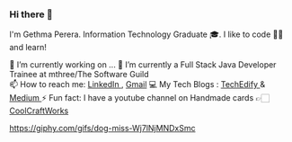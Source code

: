 ### Hi there 👋

I'm Gethma Perera. Information Technology Graduate 🎓. I like to code 👩‍💻 and learn! 

🔭 I’m currently working on ...
🌱 I’m currently a Full Stack Java Developer Trainee at mthree/The Software Guild  
📫 How to reach me: <a href="https://www.linkedin.com/in/gethmaperera/"> LinkedIn </a> , <a href="mailto:gethmaperera@gmail.com">Gmail</a> 
💻 My Tech Blogs : <a href="http://www.techedify.info/"> TechEdify </a> & <a href="https://medium.com/@gethma"> Medium </a>
⚡ Fun fact: I have a youtube channel on Handmade cards 👉🏻 <a href="https://www.youtube.com/channel/UC6BpO3gka6XDh1KV6m9cYPw"> CoolCraftWorks </a>

https://giphy.com/gifs/dog-miss-Wj7lNjMNDxSmc
